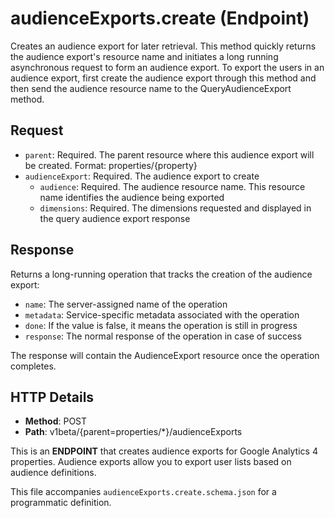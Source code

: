 # audienceExports.create (Endpoint)

Creates an audience export for later retrieval. This method quickly returns the audience export's resource name and initiates a long running asynchronous request to form an audience export. To export the users in an audience export, first create the audience export through this method and then send the audience resource name to the QueryAudienceExport method.

## Request

- `parent`: Required. The parent resource where this audience export will be created. Format: properties/{property}
- `audienceExport`: Required. The audience export to create
  - `audience`: Required. The audience resource name. This resource name identifies the audience being exported
  - `dimensions`: Required. The dimensions requested and displayed in the query audience export response

## Response

Returns a long-running operation that tracks the creation of the audience export:
- `name`: The server-assigned name of the operation
- `metadata`: Service-specific metadata associated with the operation
- `done`: If the value is false, it means the operation is still in progress
- `response`: The normal response of the operation in case of success

The response will contain the AudienceExport resource once the operation completes.

## HTTP Details

- **Method**: POST
- **Path**: v1beta/{parent=properties/*}/audienceExports

This is an **ENDPOINT** that creates audience exports for Google Analytics 4 properties. Audience exports allow you to export user lists based on audience definitions.

This file accompanies `audienceExports.create.schema.json` for a programmatic definition.
